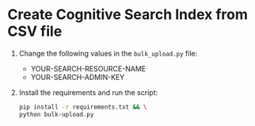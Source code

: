 # Create Cognitive Search Index from CSV file

1. Change the following values in the `bulk_upload.py` file:

    * YOUR-SEARCH-RESOURCE-NAME
    * YOUR-SEARCH-ADMIN-KEY
    
1. Install the requirements and run the script:

    ```bash
    pip install -r requirements.txt && \
    python bulk-upload.py
    ```